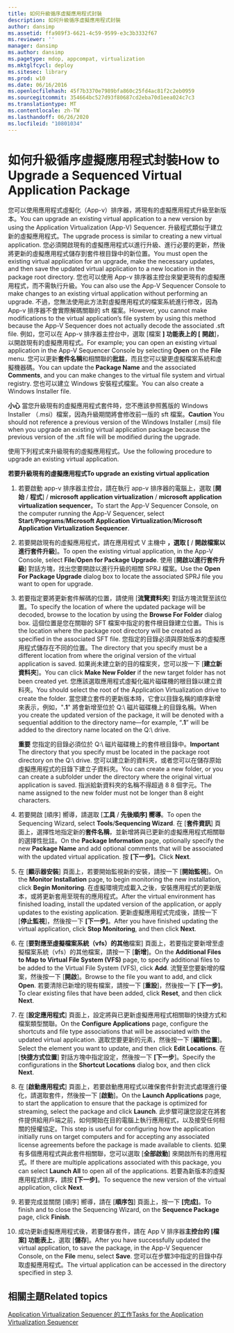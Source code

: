 ```yaml
---
title: 如何升級循序虛擬應用程式封裝
description: 如何升級循序虛擬應用程式封裝
author: dansimp
ms.assetid: ffa989f3-6621-4c59-9599-e3c3b3332f67
ms.reviewer: ''
manager: dansimp
ms.author: dansimp
ms.pagetype: mdop, appcompat, virtualization
ms.mktglfcycl: deploy
ms.sitesec: library
ms.prod: w10
ms.date: 06/16/2016
ms.openlocfilehash: 45f7b3370e7989bfa860c25fd4ac81f2c2eb0959
ms.sourcegitcommit: 354664bc527d93f80687cd2eba70d1eea024c7c3
ms.translationtype: MT
ms.contentlocale: zh-TW
ms.lasthandoff: 06/26/2020
ms.locfileid: "10801034"
---
```

# <span data-ttu-id="e9b3e-103">如何升級循序虛擬應用程式封裝</span><span class="sxs-lookup"><span data-stu-id="e9b3e-103">How to Upgrade a Sequenced Virtual Application Package</span></span>


<span data-ttu-id="e9b3e-104">您可以使用應用程式虛擬化（App-v）排序器，將現有的虛擬應用程式升級至新版本。</span><span class="sxs-lookup"><span data-stu-id="e9b3e-104">You can upgrade an existing virtual application to a new version by using the Application Virtualization (App-V) Sequencer.</span></span> <span data-ttu-id="e9b3e-105">升級程式類似于建立新的虛擬應用程式。</span><span class="sxs-lookup"><span data-stu-id="e9b3e-105">The upgrade process is similar to creating a new virtual application.</span></span> <span data-ttu-id="e9b3e-106">您必須開啟現有的虛擬應用程式以進行升級、進行必要的更新，然後將更新的虛擬應用程式儲存到套件根目錄中的新位置。</span><span class="sxs-lookup"><span data-stu-id="e9b3e-106">You must open the existing virtual application for an upgrade, make the necessary updates, and then save the updated virtual application to a new location in the package root directory.</span></span> <span data-ttu-id="e9b3e-107">您也可以使用 App-v 排序器主控台來變更現有的虛擬應用程式，而不需執行升級。</span><span class="sxs-lookup"><span data-stu-id="e9b3e-107">You can also use the App-V Sequencer Console to make changes to an existing virtual application without performing an upgrade.</span></span> <span data-ttu-id="e9b3e-108">不過，您無法使用此方法對虛擬應用程式的檔案系統進行修改，因為 App-v 排序器不會實際解碼關聯的 sft 檔案。</span><span class="sxs-lookup"><span data-stu-id="e9b3e-108">However, you cannot make modifications to the virtual application’s file system by using this method because the App-V Sequencer does not actually decode the associated .sft file.</span></span> <span data-ttu-id="e9b3e-109">例如，您可以在 App-v 排序器主控台中，選取 [檔案 **] 功能表上的 [** **開啟**]，以開啟現有的虛擬應用程式。</span><span class="sxs-lookup"><span data-stu-id="e9b3e-109">For example; you can open an existing virtual application in the App-V Sequencer Console by selecting **Open** on the **File** menu.</span></span> <span data-ttu-id="e9b3e-110">您可以更新**套件名稱**和相關聯的**批註**，而且您可以變更虛擬檔案系統和虛擬機器碼。</span><span class="sxs-lookup"><span data-stu-id="e9b3e-110">You can update the **Package Name** and the associated **Comments**, and you can make changes to the virtual file system and virtual registry.</span></span> <span data-ttu-id="e9b3e-111">您也可以建立 Windows 安裝程式檔案。</span><span class="sxs-lookup"><span data-stu-id="e9b3e-111">You can also create a Windows Installer file.</span></span>

<span data-ttu-id="e9b3e-112">**小心** 當您升級現有的虛擬應用程式套件時，您不應該參照舊版的 Windows Installer （.msi）檔案，因為升級期間將會修改前一版的 sft 檔案。</span><span class="sxs-lookup"><span data-stu-id="e9b3e-112">**Caution** You should not reference a previous version of the Windows Installer (.msi) file when you upgrade an existing virtual application package because the previous version of the .sft file will be modified during the upgrade.</span></span>

 

<span data-ttu-id="e9b3e-113">使用下列程式來升級現有的虛擬應用程式。</span><span class="sxs-lookup"><span data-stu-id="e9b3e-113">Use the following procedure to upgrade an existing virtual application.</span></span>

**<span data-ttu-id="e9b3e-114">若要升級現有的虛擬應用程式</span><span class="sxs-lookup"><span data-stu-id="e9b3e-114">To upgrade an existing virtual application</span></span>**

1.  <span data-ttu-id="e9b3e-115">若要啟動 app-v 排序器主控台，請在執行 app-v 排序器的電腦上，選取 [**開始** / **程式**] / **microsoft application virtualization** / **microsoft application virtualization sequencer**。</span><span class="sxs-lookup"><span data-stu-id="e9b3e-115">To start the App-V Sequencer Console, on the computer running the App-V Sequencer, select **Start**/**Programs**/**Microsoft Application Virtualization**/**Microsoft Application Virtualization Sequencer**.</span></span>

2.  <span data-ttu-id="e9b3e-116">若要開啟現有的虛擬應用程式，請在應用程式 V 主機中 **，選取 [** / **開啟檔案以進行套件升級**]。</span><span class="sxs-lookup"><span data-stu-id="e9b3e-116">To open the existing virtual application, in the App-V Console, select **File**/**Open for Package Upgrade**.</span></span> <span data-ttu-id="e9b3e-117">使用 [**開啟以進行套件升級**] 對話方塊，找出您要開啟以進行升級的相關 SPRJ 檔案。</span><span class="sxs-lookup"><span data-stu-id="e9b3e-117">Use the **Open For Package Upgrade** dialog box to locate the associated SPRJ file you want to open for upgrade.</span></span>

3.  <span data-ttu-id="e9b3e-118">若要指定要將更新套件解碼的位置，請使用 [**流覽資料夾**] 對話方塊流覽至該位置。</span><span class="sxs-lookup"><span data-stu-id="e9b3e-118">To specify the location of where the updated package will be decoded, browse to the location by using the **Browse For Folder** dialog box.</span></span> <span data-ttu-id="e9b3e-119">這個位置是您在關聯的 SFT 檔案中指定的套件根目錄建立位置。</span><span class="sxs-lookup"><span data-stu-id="e9b3e-119">This is the location where the package root directory will be created as specified in the associated SFT file.</span></span> <span data-ttu-id="e9b3e-120">您指定的目錄必須與原始版本的虛擬應用程式儲存在不同的位置。</span><span class="sxs-lookup"><span data-stu-id="e9b3e-120">The directory that you specify must be a different location from where the original version of the virtual application is saved.</span></span> <span data-ttu-id="e9b3e-121">如果尚未建立新的目的檔案夾，您可以按一下 [**建立新資料夾**]。</span><span class="sxs-lookup"><span data-stu-id="e9b3e-121">You can click **Make New Folder** if the new target folder has not been created yet.</span></span> <span data-ttu-id="e9b3e-122">您應該選取應用程式虛擬化磁片磁碟機的根目錄以建立資料夾。</span><span class="sxs-lookup"><span data-stu-id="e9b3e-122">You should select the root of the Application Virtualization drive to create the folder.</span></span> <span data-ttu-id="e9b3e-123">當您建立套件的更新版本時，它會以目錄名稱的順序新增來表示，例如，"**.1**" 將會新增至位於 Q:\\ 磁片磁碟機上的目錄名稱。</span><span class="sxs-lookup"><span data-stu-id="e9b3e-123">When you create the updated version of the package, it will be denoted with a sequential addition to the directory name—for example, “**.1**” will be added to the directory name located on the Q:\\ drive.</span></span>

    <span data-ttu-id="e9b3e-124">**重要** 您指定的目錄必須位於 Q:\\ 磁片磁碟機上的套件根目錄中。</span><span class="sxs-lookup"><span data-stu-id="e9b3e-124">**Important** The directory that you specify must be located in the package root directory on the Q:\\ drive.</span></span> <span data-ttu-id="e9b3e-125">您可以建立新的資料夾，或者您可以在儲存原始虛擬應用程式的目錄下建立子資料夾。</span><span class="sxs-lookup"><span data-stu-id="e9b3e-125">You can create a new folder, or you can create a subfolder under the directory where the original virtual application is saved.</span></span> <span data-ttu-id="e9b3e-126">指派給新資料夾的名稱不得超過 8 8 個字元。</span><span class="sxs-lookup"><span data-stu-id="e9b3e-126">The name assigned to the new folder must not be longer than 8 eight characters.</span></span>

     

4.  <span data-ttu-id="e9b3e-127">若要開啟 [順序] 嚮導，請選取 [**工具** / **先後順序] 嚮導**。</span><span class="sxs-lookup"><span data-stu-id="e9b3e-127">To open the Sequencing Wizard, select **Tools**/**Sequencing Wizard**.</span></span> <span data-ttu-id="e9b3e-128">在 [**套件資訊**] 頁面上，選擇性地指定新的**套件名稱**，並新增將與已更新的虛擬應用程式相關聯的選擇性批註。</span><span class="sxs-lookup"><span data-stu-id="e9b3e-128">On the **Package Information** page, optionally specify the new **Package Name** and add optional comments that will be associated with the updated virtual application.</span></span> <span data-ttu-id="e9b3e-129">按 **\[下一步\]**。</span><span class="sxs-lookup"><span data-stu-id="e9b3e-129">Click **Next**.</span></span>

5.  <span data-ttu-id="e9b3e-130">在 [**顯示器安裝**] 頁面上，若要開始監視新的安裝，請按一下 [**開始監視**]。</span><span class="sxs-lookup"><span data-stu-id="e9b3e-130">On the **Monitor Installation** page, to begin monitoring the new installation, click **Begin Monitoring**.</span></span> <span data-ttu-id="e9b3e-131">在虛擬環境完成載入之後，安裝應用程式的更新版本，或將更新套用至現有的應用程式。</span><span class="sxs-lookup"><span data-stu-id="e9b3e-131">After the virtual environment has finished loading, install the updated version of the application, or apply updates to the existing application.</span></span> <span data-ttu-id="e9b3e-132">更新虛擬應用程式完成後，請按一下 [**停止監視**]，然後按一下 **[下一步]**。</span><span class="sxs-lookup"><span data-stu-id="e9b3e-132">After you have finished updating the virtual application, click **Stop Monitoring**, and then click **Next**.</span></span>

6.  <span data-ttu-id="e9b3e-133">在 [**要對應至虛擬檔案系統（vfs）的其他**檔案] 頁面上，若要指定要新增至虛擬檔案系統（vfs）的其他檔案，請按一下 [**新增**]。</span><span class="sxs-lookup"><span data-stu-id="e9b3e-133">On the **Additional Files to Map to Virtual File System (VFS)** page, to specify additional files to be added to the Virtual File System (VFS), click **Add**.</span></span> <span data-ttu-id="e9b3e-134">流覽至您要新增的檔案，然後按一下 [**開啟**]。</span><span class="sxs-lookup"><span data-stu-id="e9b3e-134">Browse to the file you want to add, and click **Open**.</span></span> <span data-ttu-id="e9b3e-135">若要清除已新增的現有檔案，請按一下 [**重設**]，然後按一下 **[下一步]**。</span><span class="sxs-lookup"><span data-stu-id="e9b3e-135">To clear existing files that have been added, click **Reset**, and then click **Next**.</span></span>

7.  <span data-ttu-id="e9b3e-136">在 [**設定應用程式**] 頁面上，設定將與已更新虛擬應用程式相關聯的快捷方式和檔案類型關聯。</span><span class="sxs-lookup"><span data-stu-id="e9b3e-136">On the **Configure Applications** page, configure the shortcuts and file type associations that will be associated with the updated virtual application.</span></span> <span data-ttu-id="e9b3e-137">選取您要更新的元素，然後按一下 [**編輯位置**]。</span><span class="sxs-lookup"><span data-stu-id="e9b3e-137">Select the element you want to update, and then click **Edit Locations**.</span></span> <span data-ttu-id="e9b3e-138">在 [**快捷方式位置**] 對話方塊中指定設定，然後按一下 **[下一步**]。</span><span class="sxs-lookup"><span data-stu-id="e9b3e-138">Specify the configurations in the **Shortcut Locations** dialog box, and then click **Next**.</span></span>

8.  <span data-ttu-id="e9b3e-139">在 [**啟動應用程式**] 頁面上，若要啟動應用程式以確保套件針對流式處理進行優化，請選取套件，然後按一下 [**啟動**]。</span><span class="sxs-lookup"><span data-stu-id="e9b3e-139">On the **Launch Applications** page, to start the application to ensure that the package is optimized for streaming, select the package and click **Launch**.</span></span> <span data-ttu-id="e9b3e-140">此步驟可讓您設定在將套件提供給用戶端之前，如何開始在目的電腦上執行應用程式，以及接受任何相關的授權協定。</span><span class="sxs-lookup"><span data-stu-id="e9b3e-140">This step is useful for configuring how the application initially runs on target computers and for accepting any associated license agreements before the package is made available to clients.</span></span> <span data-ttu-id="e9b3e-141">如果有多個應用程式與此套件相關聯，您可以選取 [**全部啟動**] 來開啟所有的應用程式。</span><span class="sxs-lookup"><span data-stu-id="e9b3e-141">If there are multiple applications associated with this package, you can select **Launch All** to open all of the applications.</span></span> <span data-ttu-id="e9b3e-142">若要為新版本的虛擬應用程式排序，請按 **[下一步]**。</span><span class="sxs-lookup"><span data-stu-id="e9b3e-142">To sequence the new version of the virtual application, click **Next**.</span></span>

9.  <span data-ttu-id="e9b3e-143">若要完成並關閉 [順序] 嚮導，請在 [**順序包**] 頁面上，按一下 **[完成]**。</span><span class="sxs-lookup"><span data-stu-id="e9b3e-143">To finish and to close the Sequencing Wizard, on the **Sequence Package** page, click **Finish**.</span></span>

10. <span data-ttu-id="e9b3e-144">成功更新虛擬應用程式後，若要儲存套件，請在 App V 排序器**主控台的 [檔案] 功能表上**，選取 [**儲存**]。</span><span class="sxs-lookup"><span data-stu-id="e9b3e-144">After you have successfully updated the virtual application, to save the package, in the App-V Sequencer Console, on the **File** menu, select **Save**.</span></span> <span data-ttu-id="e9b3e-145">您可以在步驟3中指定的目錄中存取虛擬應用程式。</span><span class="sxs-lookup"><span data-stu-id="e9b3e-145">The virtual application can be accessed in the directory specified in step 3.</span></span>

## <span data-ttu-id="e9b3e-146">相關主題</span><span class="sxs-lookup"><span data-stu-id="e9b3e-146">Related topics</span></span>


[<span data-ttu-id="e9b3e-147">Application Virtualization Sequencer 的工作</span><span class="sxs-lookup"><span data-stu-id="e9b3e-147">Tasks for the Application Virtualization Sequencer</span></span>](tasks-for-the-application-virtualization-sequencer.md)

 

 





